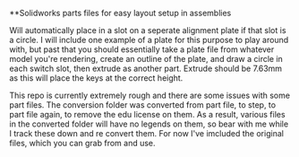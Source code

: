 **Solidworks parts files for easy layout setup in assemblies

Will automatically place in a slot on a seperate alignment plate if that slot is a circle. 
I will include one example of a plate for this purpose to play around with, but past that you should essentially take a plate file from whatever model you're rendering, create an outline of the plate, and draw a circle in each switch slot, then extrude as another part. Extrude should be 7.63mm as this will place the keys at the correct height. 

This repo is currently extremely rough and there are some issues with some part files. The conversion folder was converted from part file, to step, to part file again, to remove the edu license on them. 
As a result, various files in the converted folder will have no legends on them, so bear with me while I track these down and re convert them. For now I've imcluded the original files, which you can grab from and use. 
